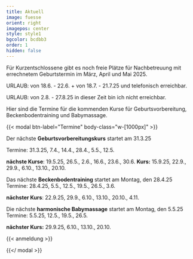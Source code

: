 ```yaml
---
title: Aktuell
image: fuesse
orient: right
imagepos: center
style: style1
bgcolor: bcdbb3
order: 1
hidden: false
---
```

Für Kurzentschlossene gibt es noch freie Plätze für Nachbetreuung mit errechnetem Geburtstermin im März, April und Mai 2025. 

URLAUB:  von 18.6. - 22.6. + von 18.7. - 21.7.25 und telefonisch erreichbar.

URLAUB:  von 2.8. - 27.8.25 in dieser Zeit bin ich nicht erreichbar.

Hier sind die Termine für die kommenden Kurse für Geburtsvorbereitung, Beckenbodentraining und Babymassage.

{{< modal btn-label="Termine" body-class="w-\[1000px]" >}}

Der nächste **Geburtsvorbereitungskurs** startet am 31.3.25

Termine: 
31.3.25, 7.4., 14.4., 28.4., 5.5., 12.5. 

**nächste Kurse**: 19.5.25, 26.5., 2.6., 16.6., 23.6., 30.6.  **Kurs:** 15.9.25, 22.9., 29.9., 6.10., 13.10., 20.10. 

Das nächste **Beckenbodentraining** startet am Montag, den 28.4.25
Termine:  28.4.25, 5.5., 12.5., 19.5., 26.5., 3.6.

**nächster Kurs**: 22.9.25, 29.9., 6.10., 13.10., 20.10., 4.11.

Die nächste **harmonische Babymassage** startet am Montag, den 5.5.25\
Termine: 5.5.25, 12.5., 19.5., 26.5.

**nächster Kurs:** 29.9.25, 6.10., 13.10., 20.10. 

{{< anmeldung >}}

{{</ modal >}}
